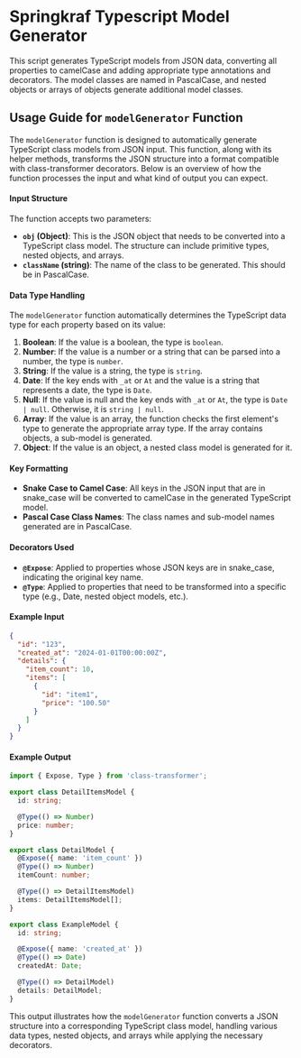 # Springkraf Typescript Model Generator
This script generates TypeScript models from JSON data, converting all properties to camelCase and adding appropriate type annotations and decorators. The model classes are named in PascalCase, and nested objects or arrays of objects generate additional model classes.


## Usage Guide for `modelGenerator` Function

The `modelGenerator` function is designed to automatically generate TypeScript class models from JSON input. This function, along with its helper methods, transforms the JSON structure into a format compatible with class-transformer decorators. Below is an overview of how the function processes the input and what kind of output you can expect.

#### **Input Structure**
The function accepts two parameters:
- **`obj` (Object)**: This is the JSON object that needs to be converted into a TypeScript class model. The structure can include primitive types, nested objects, and arrays.
- **`className` (string)**: The name of the class to be generated. This should be in PascalCase.

#### **Data Type Handling**
The `modelGenerator` function automatically determines the TypeScript data type for each property based on its value:
1. **Boolean**: If the value is a boolean, the type is `boolean`.
2. **Number**: If the value is a number or a string that can be parsed into a number, the type is `number`.
3. **String**: If the value is a string, the type is `string`.
4. **Date**: If the key ends with `_at` or `At` and the value is a string that represents a date, the type is `Date`.
5. **Null**: If the value is null and the key ends with `_at` or `At`, the type is `Date | null`. Otherwise, it is `string | null`.
6. **Array**: If the value is an array, the function checks the first element's type to generate the appropriate array type. If the array contains objects, a sub-model is generated.
7. **Object**: If the value is an object, a nested class model is generated for it.

#### **Key Formatting**
- **Snake Case to Camel Case**: All keys in the JSON input that are in snake_case will be converted to camelCase in the generated TypeScript model.
- **Pascal Case Class Names**: The class names and sub-model names generated are in PascalCase.

#### **Decorators Used**
- **`@Expose`**: Applied to properties whose JSON keys are in snake_case, indicating the original key name.
- **`@Type`**: Applied to properties that need to be transformed into a specific type (e.g., Date, nested object models, etc.).

#### **Example Input**
```json
{
  "id": "123",
  "created_at": "2024-01-01T00:00:00Z",
  "details": {
    "item_count": 10,
    "items": [
      {
        "id": "item1",
        "price": "100.50"
      }
    ]
  }
}
```

#### **Example Output**
```typescript
import { Expose, Type } from 'class-transformer';

export class DetailItemsModel {
  id: string;

  @Type(() => Number)
  price: number;
}

export class DetailModel {
  @Expose({ name: 'item_count' })
  @Type(() => Number)
  itemCount: number;

  @Type(() => DetailItemsModel)
  items: DetailItemsModel[];
}

export class ExampleModel {
  id: string;

  @Expose({ name: 'created_at' })
  @Type(() => Date)
  createdAt: Date;

  @Type(() => DetailModel)
  details: DetailModel;
}
```

This output illustrates how the `modelGenerator` function converts a JSON structure into a corresponding TypeScript class model, handling various data types, nested objects, and arrays while applying the necessary decorators.